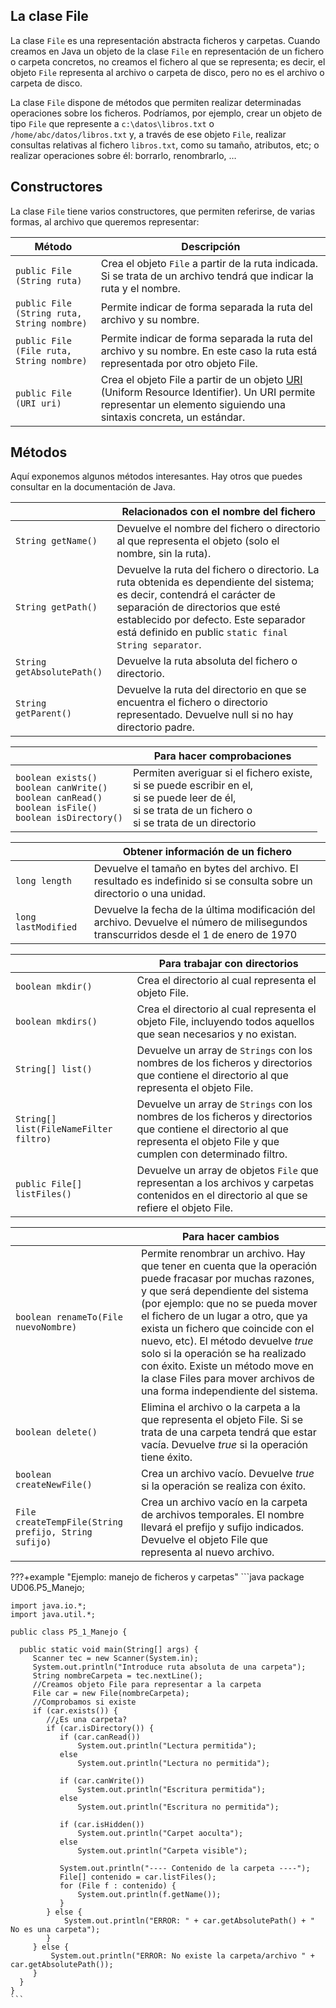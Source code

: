 ## La clase File

La clase `File` es una representación abstracta ficheros y carpetas. Cuando creamos en Java un objeto de la clase `File` en representación de un fichero o carpeta concretos, no creamos el fichero al que se representa; es decir, el objeto `File` representa al archivo o carpeta de disco, pero no es el archivo o carpeta de disco.

La clase `File` dispone de métodos que permiten realizar determinadas operaciones sobre los ficheros. Podríamos, por ejemplo, crear un objeto de tipo `File` que represente a `c:\datos\libros.txt` o `/home/abc/datos/libros.txt` y, a través de ese objeto `File`, realizar consultas relativas al fichero `libros.txt`, como su tamaño, atributos, etc; o realizar operaciones sobre él: borrarlo, renombrarlo, …

## Constructores

La clase `File` tiene varios constructores, que permiten referirse, de varias formas, al archivo que queremos representar:

| Método                                     | Descripción                                                  |
| ------------------------------------------ | ------------------------------------------------------------ |
| `public File (String ruta)`                | Crea el objeto `File` a partir de la ruta indicada. Si se trata de un archivo tendrá que indicar la ruta y el nombre. |
| `public File (String ruta, String nombre)` | Permite indicar de forma separada la ruta del archivo y su nombre. |
| `public File (File ruta, String nombre)`   | Permite indicar de forma separada la ruta del archivo y su nombre. En este caso la ruta está representada por otro objeto File. |
| `public File (URI uri)`                    | Crea el objeto File a partir de un objeto [URI](https://es.wikipedia.org/wiki/Identificador_de_recursos_uniforme) (Uniform Resource Identifier). Un URI permite representar un elemento siguiendo una sintaxis concreta, un estándar. |

## Métodos

Aquí exponemos algunos métodos interesantes. Hay otros que puedes consultar en la documentación de Java.

|                            | **Relacionados con el nombre del fichero**                   |
| -------------------------- | ------------------------------------------------------------ |
| `String getName()`         | Devuelve el nombre del fichero o directorio al que representa el objeto (solo el nombre, sin la ruta). |
| `String getPath()`         | Devuelve la ruta del fichero o directorio. La ruta obtenida es dependiente del sistema; es decir, contendrá el carácter de separación de directorios que esté establecido por defecto. Este separador está definido en public `static final String separator`. |
| `String getAbsolutePath()` | Devuelve la ruta absoluta del fichero o directorio.          |
| `String getParent()`       | Devuelve la ruta del directorio en que se encuentra el fichero o directorio representado. Devuelve null si no hay directorio padre. |

|                                                              | **Para hacer comprobaciones**                                |
| ------------------------------------------------------------ | ------------------------------------------------------------ |
| `boolean exists()`<br />`boolean canWrite()`<br />`boolean canRead()` <br />`boolean isFile()`<br />`boolean isDirectory()` | Permiten averiguar si el fichero existe, <br />si se puede escribir en el, <br />si se puede leer de él,<br />si se trata de un fichero o <br />si se trata de un directorio |

|                     | **Obtener información de un fichero**                        |
| ------------------- | ------------------------------------------------------------ |
| `long length`       | Devuelve el tamaño en bytes del archivo. El resultado es indefinido si se consulta sobre un directorio o una unidad. |
| `long lastModified` | Devuelve la fecha de la última modificación del archivo. Devuelve el número de milisegundos transcurridos desde el 1 de enero de 1970 |

|                                        | **Para trabajar con directorios**                            |
| -------------------------------------- | ------------------------------------------------------------ |
| `boolean mkdir()`                      | Crea el directorio al cual representa el objeto File.        |
| `boolean mkdirs()`                     | Crea el directorio al cual representa el objeto File, incluyendo todos aquellos que sean necesarios y no existan. |
| `String[] list()`                      | Devuelve un array de `Strings` con los nombres de los ficheros y directorios que contiene el directorio al que representa el objeto File. |
| `String[] list(FileNameFilter filtro)` | Devuelve un array de `Strings` con los nombres de los ficheros y directorios que contiene el directorio al que representa el objeto File y que cumplen con determinado filtro. |
| `public File[] listFiles()`            | Devuelve un array de objetos `File` que representan a los archivos y carpetas contenidos en el directorio al que se refiere el objeto File. |

|                                                      | **Para hacer cambios**                                       |
| ---------------------------------------------------- | ------------------------------------------------------------ |
| `boolean renameTo(File nuevoNombre)`                 | Permite renombrar un archivo. Hay que tener en cuenta que la operación puede fracasar por muchas razones, y que será dependiente del sistema (por ejemplo: que no se pueda mover el fichero de un lugar a otro, que ya exista un fichero que coincide con el nuevo, etc). El método devuelve *true* solo si la operación se ha realizado con éxito. Existe un método move en la clase Files para mover archivos de una forma independiente del sistema. |
| `boolean delete()`                                   | Elimina el archivo o la carpeta a la que representa el objeto File. Si se trata de una carpeta tendrá que estar vacía. Devuelve *true* si la operación tiene éxito. |
| `boolean createNewFile()`                            | Crea un archivo vacío. Devuelve *true* si la operación se realiza con éxito. |
| `File createTempFile(String prefijo, String sufijo)` | Crea un archivo vacío en la carpeta de archivos temporales. El nombre llevará el prefijo y sufijo indicados. Devuelve el objeto File que representa al nuevo archivo. |

???+example "Ejemplo: manejo de ficheros y carpetas"
	```java
    package UD06.P5_Manejo;

    import java.io.*;
    import java.util.*;

    public class P5_1_Manejo {

      public static void main(String[] args) {
         Scanner tec = new Scanner(System.in);
         System.out.println("Introduce ruta absoluta de una carpeta");
         String nombreCarpeta = tec.nextLine();
         //Creamos objeto File para representar a la carpeta
         File car = new File(nombreCarpeta);
         //Comprobamos si existe
         if (car.exists()) {
            //¿Es una carpeta?
            if (car.isDirectory()) {
               if (car.canRead()) 
                   System.out.println("Lectura permitida");
               else
                   System.out.println("Lectura no permitida");

               if (car.canWrite())
                   System.out.println("Escritura permitida");
               else
                   System.out.println("Escritura no permitida");

               if (car.isHidden())
                   System.out.println("Carpet aoculta");
               else
                   System.out.println("Carpeta visible");

               System.out.println("---- Contenido de la carpeta ----");
               File[] contenido = car.listFiles();
               for (File f : contenido) {
                   System.out.println(f.getName());
               }
            } else {
                System.out.println("ERROR: " + car.getAbsolutePath() + " No es una carpeta");
            }
         } else {
             System.out.println("ERROR: No existe la carpeta/archivo " + car.getAbsolutePath());
         }
      }
    }
	```